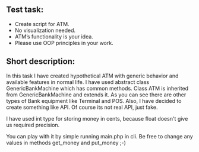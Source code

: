 ## Test task: 

- Create script for ATM.
- No visualization needed. 
- ATM’s functionality is your idea. 
- Please use OOP principles in your work.

## Short description:

In this task I have created hypothetical ATM with generic behavior and available features in normal life.
I have used abstract class GenericBankMachine which has common methods.
Class ATM is inherited from GenericBankMachine and extends it.
As you can see there are other types of Bank equipment like Terminal and POS.
Also, I have decided to create something like API. Of course its not real API, just fake.

I have used int type for storing money in cents, because float doesn't give us required precision.

You can play with it by simple running main.php in cli.
Be free to change any values in methods get_money and put_money ;-)
